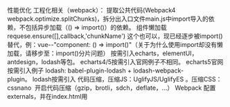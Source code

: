 性能优化
工程化相关（webpack）：
提取公共代码(Webpack4 webpack.optimize.splitChunks)，拆分出入口文件main.js中import导入的依赖，不包括异步加载（() => import()）的依赖。
组件懒加载 requese.ensure([],callback,'chunkName') 这个也可以，现已经逐步被import()替代，例：vue--"component: () => import()"（关于为什么使用import却没有懒加载，请移步至：import()分片问题）
按需引入echarts，elementUI，antdesign，lodash等包。
echarts4/5按需引入官网例子不相同。 echarts5官网按需引入例子
lodash: babel-plugin-lodash + lodash-webpack-plugin。 lodash按需引入
代码压缩，压缩JS：UglifyJS/UglifyES 。压缩CSS：cssnano 
开启代码压缩（gzip，brotli，sdch，deflate，...）
Webpack 配置externals，并在index.html用<script>引入依赖的min.js文件，vue，echarts等。不打包，也提升了构建速度。
使用CDN加载静态资源(同上配置externals)
prerender-spa-plugin 设定预加载页面 (前端SEO优化)
prerender-spa-plugin 利用了 Puppeteer 的爬取页面的功能。原理是在 Webpack 构建阶段的最后，在本地启动一个 Puppeteer 的服务，访问配置了预渲染的路由，然后将 Puppeteer 中渲染的页面输出到 HTML 文件中，并建立路由对应的目录。引用自[参考资料2]

web-webpack-plugin为每个js生成一个入口文件 AutoWebPlugin插件的使用(每页都是首屏，相当于不要SPA特性)（很久没更新了，低版本webpack可能有用）
路由中加入 Magic comment（Webpack4.6.0+） /* webpackPreload: true */预加载首屏需要的资源 /* webpackPrefetch: true */预下载即将可能用到的资源（浏览器空闲时下载被注释的组件）[参考资料1]
雪碧图 svg-sprite-loader （减少图片请求数）
使用url-loader(依赖file-loader)将小图片通过base64的方式嵌入html（减少图片请求数）
开启Tree Shaking去除无用代码，优化文件大小，配置optimization.usedExports = true  。仅支持es module
使用es module语法import {a, b} from './util.js' 引入。假设a,b是function。
若代码中使用了a() ，则打包时会抽取出util.js的function a(){}的部分代码。util.js中的其他未使用的function代码不会打包。（可以优化lodash-es等工具类）
若util.js用export default导出。则无法触发TreeShaking。

打包后:

unesed harmony export 未使用的function不打包

 babel 配置可能导致打包过大 （babel入门见参考资料8） 
module.exports = {
  presets: [
    ["@babel/preset-env",
      {
        //打包不同的模块cmd，umd,cjs,esm等，尤其umd代码会比较多|
        modules: false, // false 代表esm
        //按需引入需要polyfill的内容，@babel/polyfill已废弃，详细百度@babel/polyfill与core-js
        useBuiltIns: 'usage', 
        corjs: 3, // 使用useBuiltIns需要配置这个，默认为corejs2
        targets: {
          // 需要兼容的浏览器版本，众所周知，浏览器版本越低，需要polyfill的代码越多，与babel有关的代码越多。
          chrome: '84',
        }
      }
    ]
  ]
}
babel合理配置浏览器版本，一般版本越高，polyfill代码越少，按实际情况配置
babel 配置plugin-transform-runtime，用于减少重复引入的polyfill
        
偏前端：
合理使用懒加载，包括但不限于图片懒加载，也可以是表格数据加载，滚动到底部动态加载
监听scroll事件，或使用IntersectionObserver() 来实现。
表格虚拟滚动，表格不分页展示大量数据方案。
合理使用事件委托，不需要每个元素上加事件。
合理使用前端持久化localStorage/sessionStorage/indexedDB
合理使用WebSocket(需服务端支持)。
合理采用loading动画，骨架屏等。
合理使用Web Worker开启多线程，进行复杂CPU密集任务的计算。
折线图如果点很多，可以每几个点采样一个(平均/最大/最小/不计算)点，因为总体图的趋势是相同的。
序列化大量json提升性能：使用 fast-json-stringify
vue：合理使用functional函数式组件，某些组件不涉及vue生命周期时更好性能。
vue：合理使用keep-alive 缓存组件。
vue：data中不需要响应式的大对象，使用Object.freeze()包装，以减少vue中defineProperty的时间。
注意减少重绘重排：
1. dom.style.cssText = 'color:#000;' // 一次设置完css
2. 合理使用 DocumentFragment 
移动端web
使用 passive 改善的滚屏性能 (chrome 51-55) 
偏服务端：
启用HTTP/2 (使用HTTP/2就可以不做，业内的一些在http1.1时做的，关于减少请求个数的优化，需要服务器支持)
合理使用浏览器缓存。强缓存、协商缓存。
服务端在返回html页面时将一些基础数据嵌入html隐藏元素中，以减少ajax请求数量。（前后端不分离）
提升构建速度
Webpack 配置 resolve.extensions常用的后缀放最前面。开发时导入其他模块时尽量带上后缀，此次导入会跳过自动加后缀这一步。
Webpack loader配置项中配置include，exclude指定文件路径，缩小搜索范围。
Webpack  DLLPlugin / DLLReferencePlugin //预打包，预先打包指定的文件（一般是一些不会变动的依赖），之后打包的时候就不会再编译这些文件。
多进程执行loader插件（项目小就不要用，反而可能由于多进程通信原因增加打包时间）
1.happypack //（很久没更新了，低版本webpack可能有用） 
2.thread-loader、cache-loader // webpack4官网文档 请仅在耗时的 loader 上使用
3.parallel-webpack
fast-sass-loader // 多进程sass-loader（低版本webpack可能有用）
多进程多实例并行压缩 [参考资料5]

ParallelUglifyPlugin // 多进程UglifyJS压缩（低版本webpack可能有用） 
uglifyjs-webpack-plugin 开启 parallel 参数
terser-webpack-plugin 开启 parallel 参数 （推荐使用这个，支持 ES6 语法压缩）
hard-source-webpack-plugin // 缓存第一次打包的结果(/node_modules/.cache下)，之后再打包，速度起飞。（webpack5用不了，已经集成了打包缓存如下）
webpack5 配置cache.type='filesystem' // 开发模式默认'memory'(试了一下还是配成filesystem效果明显，会有node-sass报错，换成dart-sass解决)
babel-loader开启缓存 // cacheDirectory: true
sass 编译实在很慢的话，考虑使用node-sass替换sass(dart-sass)，但是node-sass在安装时容易出问题。（据说node-sass（libsass C/C++） 比dart-sass(dart-VM) 快，未验证。）
使用轻量依赖替换
大 -> 小

lodash -> lodash-es
decimal.js -> decimal.js-light
moment.js -> day.js
工具
webpack-bundle-analyzer //热门打包分析工具，可以看到打包后的文件大小。
speed-measure-webpack-plugin  //打印各loader、plugin的耗时
附
配置dev-tool: 'source-map' 打出来的包就不会使用eval函数封装代码

参考资料
webpack预加载
前端prerender-spa-plugin预渲染
AutoWebPlugin插件的使用
深入浅出Webpack 第4章 优化
webpack 打包优化的四种方法（多进程打包，多进程压缩，资源 CDN，动态 polyfill）
webpack打包极限优化
揭秘 Vue.js 九个性能优化技巧
Babel 配置用法解析
别用babel-polyfill了，教你用core-js@3兼容IE浏览器 - 全情海洋 - 博客园 (cnblogs.com)
​